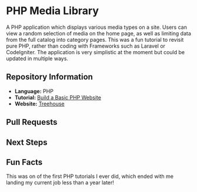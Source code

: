 # PHP Media Library
A PHP application which displays various media types on a site. Users can view a random selection of media on the home page, as well as limiting data from the full catalog into category pages. This was a fun tutorial to revisit pure PHP, rather than coding with Frameworks such as Laravel or CodeIgniter. The application is very simplistic at the moment but could be updated in multiple ways.

## Repository Information
- **Language:** PHP
- **Tutorial:** [Build a Basic PHP Website](https://teamtreehouse.com/library/build-a-basic-php-website-2)
- **Website:** [Treehouse](https://teamtreehouse.com)

## Pull Requests

## Next Steps

## Fun Facts
This was on of the first PHP tutorials I ever did, which ended with me landing my current job less than a year later!
